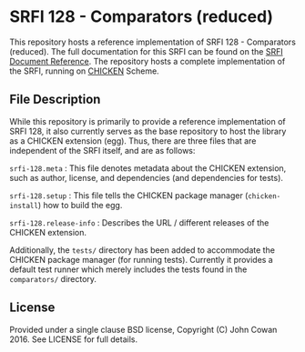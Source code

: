 # SRFI 128 - Comparators (reduced)

This repository hosts a reference implementation of SRFI 128 - Comparators
(reduced). The full documentation for this SRFI can be found on the [SRFI
Document Reference](http://srfi.schemers.org/srfi-128/). The repository hosts a
complete implementation of the SRFI, running on [CHICKEN](http://call-cc.org)
Scheme.

## File Description

While this repository is primarily to provide a reference implementation of
SRFI 128, it also currently serves as the base repository to host the library
as a CHICKEN extension (egg). Thus, there are three files that are independent
of the SRFI itself, and are as follows:

`srfi-128.meta` : This file denotes metadata about the CHICKEN extension, such
as author, license, and dependencies (and dependencies for tests).

`srfi-128.setup` : This file tells the CHICKEN package manager
(`chicken-install`) how to build the egg.

`srfi-128.release-info` : Describes the URL / different releases of the CHICKEN
extension.

Additionally, the `tests/` directory has been added to accommodate the CHICKEN
package manager (for running tests). Currently it provides a default test
runner which merely includes the tests found in the `comparators/` directory.

## License

Provided under a single clause BSD license, Copyright (C) John Cowan 2016. See
LICENSE for full details.
